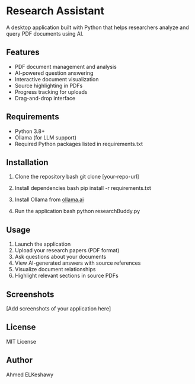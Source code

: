 # Research Assistant

A desktop application built with Python that helps researchers analyze and query PDF documents using AI.

## Features
- PDF document management and analysis
- AI-powered question answering
- Interactive document visualization
- Source highlighting in PDFs
- Progress tracking for uploads
- Drag-and-drop interface

## Requirements
- Python 3.8+
- Ollama (for LLM support)
- Required Python packages listed in requirements.txt

## Installation
1. Clone the repository
bash
git clone [your-repo-url]

2. Install dependencies
bash
pip install -r requirements.txt


3. Install Ollama from [ollama.ai](https://ollama.ai)

4. Run the application
bash
python researchBuddy.py


## Usage
1. Launch the application
2. Upload your research papers (PDF format)
3. Ask questions about your documents
4. View AI-generated answers with source references
5. Visualize document relationships
6. Highlight relevant sections in source PDFs

## Screenshots
[Add screenshots of your application here]

## License
MIT License

## Author
Ahmed ELKeshawy